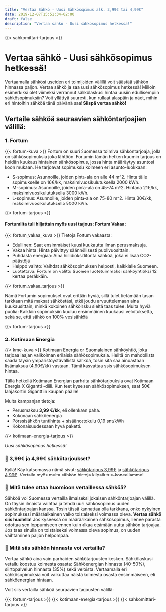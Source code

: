 ```yaml
---
title: "Vertaa Sähkö - Uusi Sähkösopimus alk. 3,99€ tai 4,99€"
date: 2019-12-07T15:51:34+02:00
draft: false
description: "Vertaa sähkö - Uusi sähkösopimus hetkessä!"
---
```

{{< sahkomittari-tarjous >}}
# Vertaa sähkö - Uusi sähkösopimus hetkessä!

Vertaamalla sähkösi useiden eri toimijoiden välillä voit säästää sähkön hinnassa paljon. Vertaa sähkö ja saa uusi sähkösopimus hetkessä!
Milloin esimerkiksi olet viimeksi verrannut sähkölaskusi hintaa uusiin edullisempiin sähkösopimuksiin? Voit yllättyä suuresti, kun rullaat alaspäin ja näet, mihin eri hintoihin sähköä tänä päivänä saa! <b>Siispä vertaa sähkö!</b>

<h2>Vertaile sähköä seuraavien sähköntarjoajien välillä:</h2>

### 1. Fortum
{{< fortum-kuva >}}
Fortum on suuri Suomessa toimiva sähköntarjoaja, jolla on sähkösopimuksia joka lähtöön. Fortumin tämän hetken kuumin tarjous on heidän kuukausihintainen sähkösopimus, jossa hinta määräytyy asuntosi koon mukaan. He tarjoavat sopimuksia kolmeen eri asunto-luokkaan:

- S-sopimus: Asunnoille, joiden pinta-ala on alle 44 m^2. Hinta tälle sopimukselle on 16€/kk, maksimivuosikulutuksella 2000 kWh.
- M-sopimus: Asunnoille, joiden pinta-ala on 45-74 m^2. Hintana 21€/kk, maksimivuosikulutuksella 3000 kWh.
- L-sopimus: Asunnoille, joiden pinta-ala on 75-80 m^2. Hinta 30€/kk, maksimivuosikulutuksella 5000 kWh.

{{< fortum-tarjous >}}


#### Fortumilta tuli hiljattain myös uusi tarjous: Fortum Vakaa: 
{{< fortum_vakaa_kuva >}}
Tietoja Fortum vakaasta: 

- Edullinen: Saat ensimmäiset kuusi kuukautta ilman perusmaksuja.
- Vakaa hinta: Hinta päivittyy säännöllisesti puolivuosittain.
- Puhdasta energiaa: Aina hiilidioksiditonta sähköä, joka ei lisää CO2-päästöjä
- Helppo vaihto: Vaihdat sähkösopimuksen helposti, kaikkialle Suomeen.
- Luotettava: Fortum on valittu Suomen luotetuimmaksi sähköyhtiöksi 12 kertaa peräkkäin.


{{< fortum_vakaa_tarjous >}}


Nämä Fortumin sopimukset ovat erittäin hyviä, sillä tulet tietämään tasan tarkkaan mitä maksat sähköstäsi, etkä joudu arvuuttelemaan aina kuukausittain, minkä kokoinen sähkölasku sieltä taas tulee.
Muita hyviä puolia: Kaikkiin sopimuksiin kuuluu ensimmäinen kuukausi veloituksetta, sekä se, että sähkö on 100% vesisähköä

{{< fortum-tarjous >}}

### 2. Kotimaan Energia
{{< kme-kuva >}}
Kotimaan Energia on Suomalainen sähköyhtiö, joka tarjoaa laajan valikoiman erilaisia sähkösopimuksia. Heiltä on mahdollista saada täysin ympäristöystävällistä sähköä, tosin sitä saa ainoastaan lisämaksua (4,90€/kk) vastaan. Tämä kasvattaa ssis sähkösopimuksen hintaa.

Tällä hetkellä Kotimaan Energian parhaita sähkötarjouksia ovat Kotimaan Energia X Gigantti -diili. Kun teet kyseisen sähkösopimuksen, saat 50€ lahjakortin Giganttiin kaupan päälle! 

Muita kampanjan tietoja: 

- Perusmaksu <b>3,99 €/kk</b>, eli ollenkaan paha. 
- Kokonaan sähköenergia
- Pörssisähkön tuntihinta + sisäänostokulu 0,19 snt/kWh
- Kokonaisuudessaan hyvä paketti. 

{{< kotimaan-energia-tarjous >}}

<dfn>Uusi sähkösopimus hetkessä!</dfn>

### 🔌 3,99€ ja 4,99€ sähkötarjoukset?

Kyllä! Käy katsomassa nämä sivut: <a href="https://sahkonkilpailuttaja.fi/sahkotarjous-399/">sähkötarjous 3,99€</a> ja <a href="https://sahkonkilpailuttaja.fi/sahkotarjous-499/">sähkötarjous 4,99€</a>. Vertaile myös muita sähkön hintoja kilpailutus-koneellamme!

### 🔌 Mitä tulee ottaa huomioon vertaillessa sähköä?

Sähköä voi Suomessa vertailla ilmaiseksi jokaisen sähköntarjoajan välillä. On täysin ilmaista vaihtaa ja tehdä uusi sähkösopimus uuden sähköntarjoajan kanssa.
Tosin tässä kannattaa olla tarkkana, onko nykyinen sopimuksesi määräaikainen vaiko toistaiseksi voimassa oleva. <strong>Vertaa sähkö siis huolella!</strong>
Jos kyseessä on määräaikainen sähkösopimus, lienee parasta odottaa sen loppumiseen ennen kuin alkaa etsimään uutta sähkön tarjoajaa. Jos taas sinulla on toistaiseksi voimassa oleva sopimus, on uuden vaihtaminen paljon helpompaa.

### 🔌 Mitä siis sähkön hinnasta voi vertailla?

Vertaa sähkö aina vain parhaiden sähkötarjousten kesken. Sähkölaskusi vetailu koostuu kolmesta osasta: Sähköenergian hinnasta (40-50%), siirtopalvelun hinnasta (35%) sekä veroista. Vertaamalla eri sähkösopimuksia voit vaikuttaa näistä kolmesta osasta ensimmäiseen, eli sähköenergian hintaan. 

Voit siis vertailla sähköä seuraavien tarjousten välillä: 

{{< fortum-tarjous >}}
{{< kotimaan-energia-tarjous >}}
{{< sahkomittari-tarjous >}}

<script type="application/ld+json">
{
  "@context": "https://schema.org",
  "@type": "FAQPage",
  "mainEntity": [{
    "@type": "Question",
    "name": "&#128268 3,99€ ja 4,99€ sähkötarjoukset?",
    "acceptedAnswer": {
      "@type": "Answer",
      "text": "<p>Kyllä! Käy katsomassa nämä sivut: <a href='https://sahkonkilpailuttaja.fi/sahkotarjous-399/'>sähkötarjous 3,99€</a> ja <a href='https://sahkonkilpailuttaja.fi/sahkotarjous-499/'>sähkötarjous 4,99€</a>. Vertaile myös muita sähkön hintoja kilpailutus-koneellamme!</p>"
    }
  },{
    "@type": "Question",
    "name": "&#128268 Mitä tulee ottaa huomioon vertaillessa sähköä?",
    "acceptedAnswer": {
      "@type": "Answer",
      "text": "Sähköä voi Suomessa vertailla ilmaiseksi jokaisen sähköntarjoajan välillä. On täysin ilmaista vaihtaa ja tehdä uusi sähkösopimus uuden sähköntarjoajan kanssa.
Tosin tässä kannattaa olla tarkkana, onko nykyinen sopimuksesi määräaikainen vaiko toistaiseksi voimassa oleva. <strong>Vertaa sähkö siis huolella!</strong>
Jos kyseessä on määräaikainen sähkösopimus, lienee parasta odottaa sen loppumiseen ennen kuin alkaa etsimään uutta sähkön tarjoajaa. Jos taas sinulla on toistaiseksi voimassa oleva sopimus, on uuden vaihtaminen paljon helpompaa."
    }
  },{
    "@type": "Question",
    "name": "&#128268 Mitä siis sähkön hinnasta voi vertailla?",
    "acceptedAnswer": {
      "@type": "Answer",
      "text": "Vertaa sähkö aina vain parhaiden sähkötarjousten kesken. Sähkölaskusi vetailu koostuu kolmesta osasta: Sähköenergian hinnasta (40-50%), siirtopalvelun hinnasta (35%) sekä veroista. Vertaamalla eri sähkösopimuksia voit vaikuttaa näistä kolmesta osasta ensimmäiseen, eli sähköenergian hintaan."
    }
  }]
}
</script>



